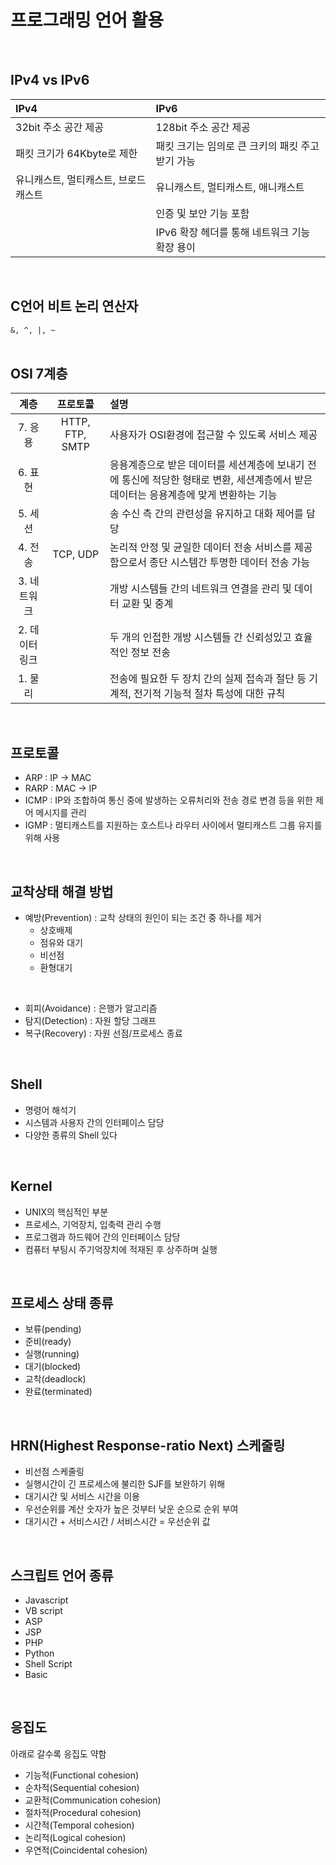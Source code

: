 # 프로그래밍 언어 활용
<br>

## IPv4 vs IPv6
|IPv4|IPv6|
|:---|:---|
|32bit 주소 공간 제공|128bit 주소 공간 제공|
|패킷 크기가 64Kbyte로 제한|패킷 크기는 임의로 큰 크키의 패킷 주고 받기 가능|
|유니캐스트, 멀티캐스트, 브로드캐스트|유니캐스트, 멀티캐스트, 애니캐스트|
||인증 및 보안 기능 포함|
||IPv6 확장 헤더를 통해 네트워크 기능 확장 용이|
<br>

## C언어 비트 논리 연산자
`&, ^, |, ~`
<br><br>

## OSI 7계층
|계층|프로토콜|설명|
|:---:|:---:|:---|
|7. 응용|HTTP, FTP, SMTP|사용자가 OSI환경에 접근할 수 있도록 서비스 제공|
|6. 표현||응용계층으로 받은 데이터를 세션계층에 보내기 전에 통신에 적당한 형태로 변환, 세션계층에서 받은 데이터는 응용계층에 맞게 변환하는 기능|
|5. 세션||송 수신 측 간의 관련성을 유지하고 대화 제어를 담당|
|4. 전송|TCP, UDP|논리적 안정 및 균일한 데이터 전송 서비스를 제공함으로서 종단 시스템간 투명한 데이터 전송 가능|
|3. 네트워크||개방 시스템들 간의 네트워크 연결을 관리 및 데이터 교환 및 중계|
|2. 데이터링크||두 개의 인접한 개방 시스템들 간 신뢰성있고 효율적인 정보 전송|
|1. 물리||전송에 필요한 두 장치 간의 실제 접속과 절단 등 기계적, 전기적 기능적 절차 특성에 대한 규칙|
<br>

## 프로토콜
- ARP : IP -> MAC
- RARP : MAC -> IP
- ICMP : IP와 조합하여 통신 중에 발생하는 오류처리와 전송 경로 변경 등을 위한 제어 메시지를 관리
- IGMP : 멀티캐스트를 지원하는 호스트나 라우터 사이에서 멀티캐스트 그룹 유지를 위해 사용
<br>

## 교착상태 해결 방법
- 예방(Prevention) : 교착 상태의 원인이 되는 조건 중 하나를 제거
  - 상호배제
  - 점유와 대기
  - 비선점
  - 환형대기
<br>

- 회피(Avoidance) : 은행가 알고리즘
- 탐지(Detection) : 자원 할당 그래프
- 복구(Recovery) : 자원 선점/프로세스 종료
<br>

## Shell
- 명령어 해석기
- 시스템과 사용자 간의 인터페이스 담당
- 다양한 종류의 Shell 있다
<br>

## Kernel
- UNIX의 핵심적인 부분
- 프로세스, 기억장치, 입축력 관리 수행
- 프로그램과 하드웨어 간의 인터페이스 담당
- 컴퓨터 부팅시 주기억장치에 적재된 후 상주하며 실행
<br>

## 프로세스 상태 종류
- 보류(pending)
- 준비(ready)
- 실행(running)
- 대기(blocked)
- 교착(deadlock)
- 완료(terminated)
<br>

## HRN(Highest Response-ratio Next) 스케줄링
- 비선점 스케줄링
- 실행시간이 긴 프로세스에 불리한 SJF를 보완하기 위해 
- 대기시간 및 서비스 시간을 이용
- 우선순위를 계산 숫자가 높은 것부터 낮운 순으로 순위 부여
- 대기시간 + 서비스시간 / 서비스시간 = 우선순위 값
<br>

## 스크립트 언어 종류
- Javascript
- VB script
- ASP
- JSP
- PHP
- Python
- Shell Script
- Basic
<br>

## 응집도
아래로 갈수록 응집도 약함
- 기능적(Functional cohesion)
- 순차적(Sequential cohesion)
- 교환적(Communication cohesion)
- 절차적(Procedural cohesion)
- 시간적(Temporal cohesion)
- 논리적(Logical cohesion)
- 우연적(Coincidental cohesion)
<br>



